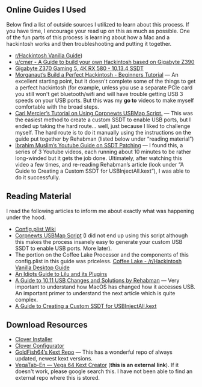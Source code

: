 ## Online Guides I Used

Below find a list of outside sources I utilized to learn about this process. If you have time, I encourage your read up on this as much as possible. One of the fun parts of this process is learning about how a Mac and a hackintosh works and then troubleshooting and putting it together.

* [r/Hackintosh Vanilla Guide](https://hackintosh.gitbook.io/-r-hackintosh-vanilla-desktop-guide/))
* [u/cmer - A Guide to build your own Hackintosh based on Gigabyte Z390](https://github.com/cmer/gigabyte-z390-aorus-master-hackintosh)
* [Gigabyte Z370 Gaming 5, 4K RX 580 - 10.13.4 SSDT](https://www.tonymacx86.com/threads/success-gigabyte-z370-gaming-5-4k-rx-580-10-13-4-ssdt.250028/)
* [Morganaut’s Build a Perfect Hackintosh - Beginners Tutorial](https://www.youtube.com/watch?v=fA9AotXqkqA&t=781s) — An excellent starting point, but it doesn't complete some of the things to get a perfect hackintosh (for example, unless you use a separate PCIe card you still won't get bluetooth/wifi and will have trouble getting USB 3 speeds on your USB ports. But this was my **go to** videos to make myself comfortable with the broad steps.
* [Carl Mercier’s Tutorial on Using Corpnewts USBMap Script.](https://www.youtube.com/watch?v=j3V7szXZZTc&t=83s) — This was the easiest method to create a custom SSDT to enable USB ports, but I ended up taking the hard route… well, just because I liked to challenge myself. The hard route is to do it manually using the instructions on the guide put together by Rehabman (listed below under “reading material”)
* [Ibrahim Muslim’s Youtube Guide on SSDT Patching](https://www.youtube.com/watch?v=dFihvGaLmMQ&t=10s) — I found this, a series of 3 Youtube videos, each running about 10 minutes to be rather long-winded but it gets the job done. Ultimately, after watching this video a few times, and re-reading Rehabman’s article (look under “A Guide to Creating a Custom SSDT for USBInjectAll.kext”), I was able to do it successfully.

## Reading Material

I read the following articles to inform me about exactly what was happening under the hood.

* [Config.plist Wiki](https://clover-wiki.zetam.org/Configuration#Config.plist-structure)
* [Corpnewts USBMap Script](https://github.com/corpnewt/USBMap) (I did not end up using this script although this makes the process insanely easy to generate your custom USB SSDT to enable USB ports. More later).
* The portion on the Coffee Lake Processor and the components of this config.plist in this guide was priceless. [Coffee Lake - /r/Hackintosh Vanilla Desktop Guide](https://hackintosh.gitbook.io/-r-hackintosh-vanilla-desktop-guide/config.plist-per-hardware/coffee-lake)
* [An Idiots Guide to Lilu and its Plugins](https://www.tonymacx86.com/threads/an-idiots-guide-to-lilu-and-its-plug-ins.260063/)
* [A Guide to 10.11 USB Changes and Solutions by Rehabman](https://www.tonymacx86.com/threads/guide-10-11-usb-changes-and-solutions.173616/) — Very important to understand how MacOS has changed how it accesses USB. An important primer to understand the next article which is quite complex.
* [A Guide to Creating a Custom SSDT for USBInjectAll.kext](https://www.tonymacx86.com/threads/guide-creating-a-custom-ssdt-for-usbinjectall-kext.211311/)

## Download Resources

* [Clover Installer](https://sourceforge.net/projects/cloverefiboot/files/Installer/)
* [Clover Configurator](https://mackie100projects.altervista.org/download-clover-configurator/)
* [GoldFish64’s Kext Repo](https://onedrive.live.com/authkey=%21APjCyRpzoAKp4xs&id=FE4038DA929BFB23%21455036&cid=FE4038DA929BFB23) — This has a wonderful repo of always updated, newest kext versions.
* [VegaTab-En — Vega 64 Kext Creator](https://drive.google.com/open?id=1BHmkaoCzXD6xAq_-iKrhPM0z2eQhaitI) (**this is an external link**). If it doesn't work, please google search this. I have not been able to find an external repo where this is stored. 
